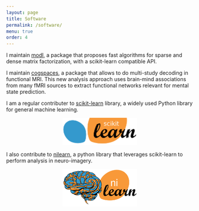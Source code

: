 ```yaml
---
layout: page
title: Software
permalink: /software/
menu: true
order: 4
---
```

I maintain [modl](https://arthurmensch.github.io/modl), a package that proposes fast algorithms for sparse and dense matrix factorization, with a scikit-learn compatible API.

I maintain [cogspaces](https://cogspaces.github.io), a package that allows to do multi-study decoding in functional MRI. This new analysis approach uses brain-mind associations from many fMRI sources to extract functional networks relevant for mental state prediction.

I am a regular contributer to [scikit-learn](https://scikit-learn.org/stable/) library, a widely used Python library for general machine learning.

<center><a href="http://scikit-learn.org/stable/"><img src='/assets/img/logo/scikit-learn-logo-small.png' width='200px' title='scikit-learn logo' /></a></center>

I also contribute to [nilearn](https://nilearn.github.io), a python library that leverages scikit-learn to perform analysis in neuro-imagery.

<center><a href="http://nilearn.github.io"><img src='/assets/img/logo/nilearn-logo.png' width='200px' title='nilearn-logo' /></a></center>
